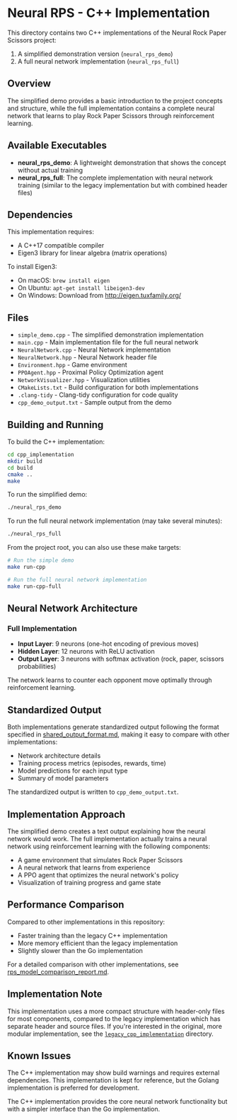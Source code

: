 # Neural RPS - C++ Implementation

This directory contains two C++ implementations of the Neural Rock Paper Scissors project:
1. A simplified demonstration version (`neural_rps_demo`)
2. A full neural network implementation (`neural_rps_full`)

## Overview

The simplified demo provides a basic introduction to the project concepts and structure, while the full implementation contains a complete neural network that learns to play Rock Paper Scissors through reinforcement learning.

## Available Executables

- **neural_rps_demo**: A lightweight demonstration that shows the concept without actual training
- **neural_rps_full**: The complete implementation with neural network training (similar to the legacy implementation but with combined header files)

## Dependencies

This implementation requires:
- A C++17 compatible compiler
- Eigen3 library for linear algebra (matrix operations)

To install Eigen3:
- On macOS: `brew install eigen`
- On Ubuntu: `apt-get install libeigen3-dev`
- On Windows: Download from http://eigen.tuxfamily.org/

## Files
- `simple_demo.cpp` - The simplified demonstration implementation
- `main.cpp` - Main implementation file for the full neural network
- `NeuralNetwork.cpp` - Neural Network implementation
- `NeuralNetwork.hpp` - Neural Network header file
- `Environment.hpp` - Game environment
- `PPOAgent.hpp` - Proximal Policy Optimization agent
- `NetworkVisualizer.hpp` - Visualization utilities
- `CMakeLists.txt` - Build configuration for both implementations
- `.clang-tidy` - Clang-tidy configuration for code quality
- `cpp_demo_output.txt` - Sample output from the demo

## Building and Running

To build the C++ implementation:

```bash
cd cpp_implementation
mkdir build
cd build
cmake ..
make
```

To run the simplified demo:
```bash
./neural_rps_demo
```

To run the full neural network implementation (may take several minutes):
```bash
./neural_rps_full
```

From the project root, you can also use these make targets:
```bash
# Run the simple demo
make run-cpp

# Run the full neural network implementation
make run-cpp-full
```

## Neural Network Architecture

### Full Implementation
- **Input Layer**: 9 neurons (one-hot encoding of previous moves)
- **Hidden Layer**: 12 neurons with ReLU activation
- **Output Layer**: 3 neurons with softmax activation (rock, paper, scissors probabilities)

The network learns to counter each opponent move optimally through reinforcement learning.

## Standardized Output

Both implementations generate standardized output following the format specified in [shared_output_format.md](../shared_output_format.md), making it easy to compare with other implementations:

- Network architecture details
- Training process metrics (episodes, rewards, time)
- Model predictions for each input type
- Summary of model parameters

The standardized output is written to `cpp_demo_output.txt`.

## Implementation Approach

The simplified demo creates a text output explaining how the neural network would work. The full implementation actually trains a neural network using reinforcement learning with the following components:

- A game environment that simulates Rock Paper Scissors
- A neural network that learns from experience
- A PPO agent that optimizes the neural network's policy
- Visualization of training progress and game state

## Performance Comparison

Compared to other implementations in this repository:
- Faster training than the legacy C++ implementation
- More memory efficient than the legacy implementation
- Slightly slower than the Go implementation

For a detailed comparison with other implementations, see [rps_model_comparison_report.md](../rps_model_comparison_report.md).

## Implementation Note

This implementation uses a more compact structure with header-only files for most components, compared to the legacy implementation which has separate header and source files. If you're interested in the original, more modular implementation, see the [`legacy_cpp_implementation`](../legacy_cpp_implementation) directory.

## Known Issues

The C++ implementation may show build warnings and requires external dependencies. This implementation is kept for reference, but the Golang implementation is preferred for development.

The C++ implementation provides the core neural network functionality but with a simpler interface than the Go implementation. 
